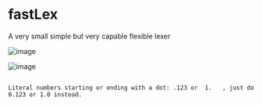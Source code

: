 # fastLex
A very small simple but very capable flexible lexer

![image](https://github.com/lukakostic/fastLex/assets/41348897/452adcea-6a50-4f11-b382-e3ac663242e7)

![image](https://github.com/lukakostic/fastLex/assets/41348897/78990d99-d4f8-48a0-aad2-231343b2d8a7)

~~~~~~~~~~~~~~~~~~~~ Unsupported

Literal numbers starting or ending with a dot: .123 or  1.   , just do 0.123 or 1.0 instead.

